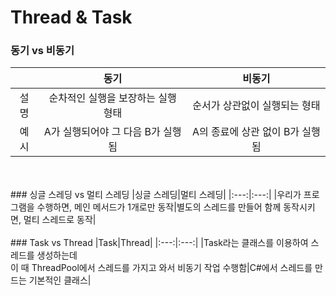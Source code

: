 # Thread & Task


### 동기 vs 비동기
||동기|비동기|
|:---:|:---:|:---:|
|설명|순차적인 실행을 보장하는 실행 형태|순서가 상관없이 실행되는 형태|
|예시|A가 실행되어야 그 다음 B가 실행됨|A의 종료에 상관 없이 B가 실행됨|
<br>
<br>
### 싱글 스레딩 vs 멀티 스레딩
|싱글 스레딩|멀티 스레딩|
|:---:|:---:|
|우리가 프로그램을 수행하면, 메인 메서드가 1개로만 동작|별도의 스레드를 만들어 함께 동작시키면, 멀티 스레드로 동작|
<br>
<br>
### Task vs Thread
|Task|Thread|
|:---:|:---:|
|Task라는 클래스를 이용하여 스레드를 생성하는데<br>이 때 ThreadPool에서 스레드를 가지고 와서 비동기 작업 수행함|C#에서 스레드를 만드는 기본적인 클래스|
